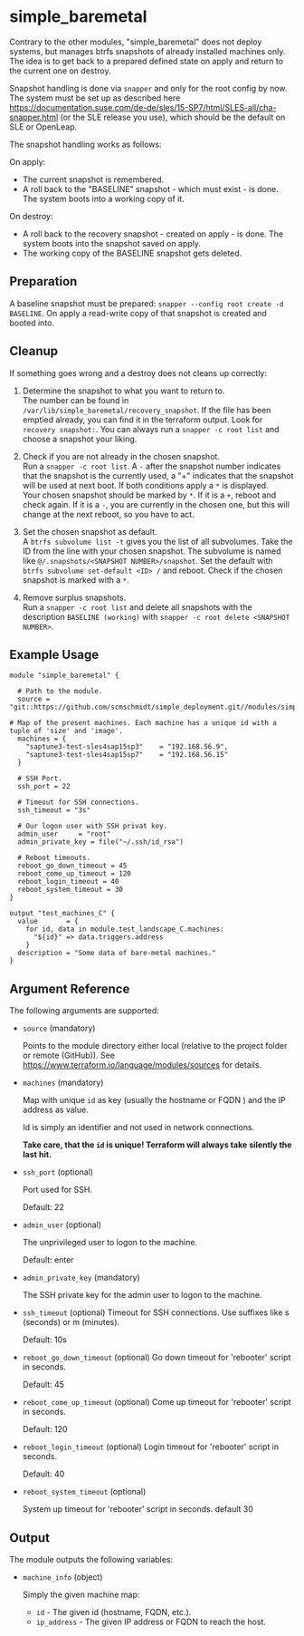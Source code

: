 # simple_baremetal

Contrary to the other modules, "simple_baremetal" does not deploy systems, but manages btrfs snapshots of already installed machines only.
The idea is to get back to a prepared defined state on apply and return to the current one on destroy.

Snapshot handling is done via `snapper` and only for the root config by now. 
The system must be set up as described here https://documentation.suse.com/de-de/sles/15-SP7/html/SLES-all/cha-snapper.html (or the SLE release you use), which should be the default on SLE or OpenLeap.

The snapshot handling works as follows:

On apply:
  - The current snapshot is remembered.
  - A roll back to the "BASELINE" snapshot - which must exist - is done.
    The system boots into a working copy of it.
 
On destroy:
  - A roll back to the recovery snapshot - created on apply - is done.
    The system boots into the snapshot saved on apply.
  - The working copy of the BASELINE snapshot gets deleted.

## Preparation

A baseline snapshot must be prepared: `snapper --config root create -d BASELINE`. 
On apply a read-write copy of that snapshot is created and booted into.

## Cleanup

If something goes wrong and a destroy does not cleans up correctly:

1. Determine the snapshot to what you want to return to.\
   The number can be found in `/var/lib/simple_baremetal/recovery_snapshot`. 
   If the file has been emptied already, you can find it in the terraform output. Look for `recovery snapshot:`.
   You can always run a `snapper -c root list` and choose a snapshot your liking.

2. Check if you are not already in the chosen snapshot.\
   Run a `snapper -c root list`. A `-` after the snapshot number indicates that the snapshot is the currently used, a "+" indicates that the snapshot will be used at next boot. If both conditions apply a `*` is displayed. \
   Your chosen snapshot should be marked by `*`. If it is a `+`, reboot and check again. If it is a `-`, you are currently in the chosen one, but this will change at the next reboot, so you have to act.

3. Set the chosen snapshot as default.\
   A `btrfs subvolume list -t` gives you the list of all subvolumes. Take the ID from the line with your chosen snapshot. The subvolume is named like `@/.snapshots/<SNAPSHOT NUMBER>/snapshot`. Set the default with `btrfs subvolume set-default <ID> /` and reboot. Check if the chosen snapshot is marked with a `*`.

4. Remove surplus snapshots.\
   Run a `snapper -c root list` and delete all snapshots with the description `BASELINE (working)` with `snapper -c root delete <SNAPSHOT NUMBER>`.


## Example Usage

```
module "simple_baremetal" {

  # Path to the module.
  source = "git::https://github.com/scmschmidt/simple_deployment.git//modules/simple_baremetal"
  
# Map of the present machines. Each machine has a unique id with a tuple of 'size' and 'image'.
  machines = {
    "saptune3-test-sles4sap15sp3"    = "192.168.56.9",
    "saptune3-test-sles4sap15sp7"    = "192.168.56.15"
  }

  # SSH Port.
  ssh_port = 22

  # Timeout for SSH connections.
  ssh_timeout = "3s"

  # Our logon user with SSH privat key.
  admin_user     = "root"
  admin_private_key = file("~/.ssh/id_rsa")

  # Reboot timeouts.
  reboot_go_down_timeout = 45
  reboot_come_up_timeout = 120
  reboot_login_timeout = 40
  reboot_system_timeout = 30
}

output "test_machines_C" {
  value       = {
    for id, data in module.test_landscape_C.machines:
      "${id}" => data.triggers.address
    }
  description = "Some data of bare-metal machines."
}
```

## Argument Reference

The following arguments are supported:

* `source` (mandatory) 

   Points to the module directory either local (relative to the project folder or remote (GitHub)).
   See https://www.terraform.io/language/modules/sources for details.

* `machines` (mandatory)

  Map with unique `id` as key (usually the hostname or FQDN ) and the IP address as value.

  Id is simply an identifier and not used in network connections.

  **Take care, that the `id` is unique! Terraform will always take silently the last hit.**

* `ssh_port` (optional)

  Port used for SSH.
  
  Default: 22 

* `admin_user` (optional)
   
  The unprivileged user to logon to the machine.
  
  Default: enter

* `admin_private_key` (mandatory)
  
  The SSH private key for the admin user to logon to the machine.
  

* `ssh_timeout` (optional)
  Timeout for SSH connections. Use suffixes like s (seconds) or m (minutes).

  Default: 10s

* `reboot_go_down_timeout` (optional) 
  Go down timeout for 'rebooter' script in seconds.

  Default: 45

* `reboot_come_up_timeout` (optional)
  Come up timeout for 'rebooter' script in seconds.

  Default: 120

* `reboot_login_timeout` (optional)
  Login timeout for 'rebooter' script in seconds.

  Default: 40

* `reboot_system_timeout` (optional)
  
  System up timeout for 'rebooter' script in seconds.
  default 30


## Output

The module outputs the following variables:

* `machine_info` (object)

  Simply the given machine map:
   
  * `id` - The given id (hostname, FQDN, etc.).
  * `ip_address` - The given IP address or FQDN to reach the host.
